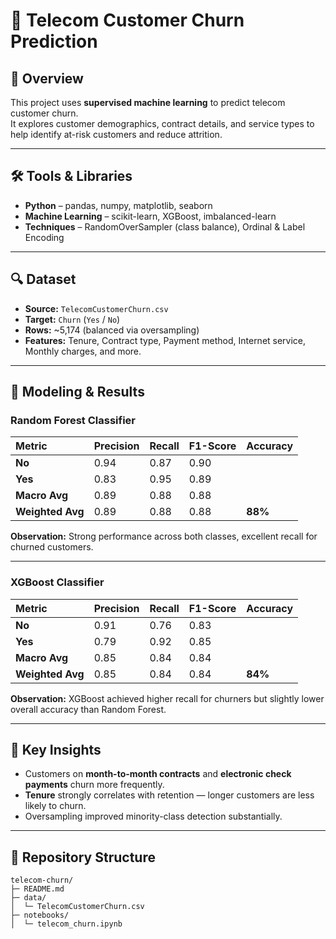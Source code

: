 # 📱 Telecom Customer Churn Prediction

## 📌 Overview
This project uses **supervised machine learning** to predict telecom customer churn.  
It explores customer demographics, contract details, and service types to help identify at-risk customers and reduce attrition.

---

## 🛠️ Tools & Libraries
- **Python** – pandas, numpy, matplotlib, seaborn  
- **Machine Learning** – scikit-learn, XGBoost, imbalanced-learn  
- **Techniques** – RandomOverSampler (class balance), Ordinal & Label Encoding  

---

## 🔍 Dataset
- **Source:** `TelecomCustomerChurn.csv`  
- **Target:** `Churn` (`Yes` / `No`)  
- **Rows:** ~5,174 (balanced via oversampling)  
- **Features:** Tenure, Contract type, Payment method, Internet service, Monthly charges, and more.

---

## 🧠 Modeling & Results

### Random Forest Classifier
| Metric | Precision | Recall | F1-Score | Accuracy |
|:-------|:-----------|:--------|:----------|:----------|
| **No** | 0.94 | 0.87 | 0.90 |  |
| **Yes** | 0.83 | 0.95 | 0.89 |  |
| **Macro Avg** | 0.89 | 0.88 | 0.88 |  |
| **Weighted Avg** | 0.89 | 0.88 | 0.88 | **88%** |

**Observation:** Strong performance across both classes, excellent recall for churned customers.

---

### XGBoost Classifier
| Metric | Precision | Recall | F1-Score | Accuracy |
|:-------|:-----------|:--------|:----------|:----------|
| **No** | 0.91 | 0.76 | 0.83 |  |
| **Yes** | 0.79 | 0.92 | 0.85 |  |
| **Macro Avg** | 0.85 | 0.84 | 0.84 |  |
| **Weighted Avg** | 0.85 | 0.84 | 0.84 | **84%** |

**Observation:** XGBoost achieved higher recall for churners but slightly lower overall accuracy than Random Forest.

---

## 🔎 Key Insights
- Customers on **month-to-month contracts** and **electronic check payments** churn more frequently.  
- **Tenure** strongly correlates with retention — longer customers are less likely to churn.  
- Oversampling improved minority-class detection substantially.

---

## 📂 Repository Structure
```text
telecom-churn/
├─ README.md
├─ data/
│  └─ TelecomCustomerChurn.csv
├─ notebooks/
│  └─ telecom_churn.ipynb

